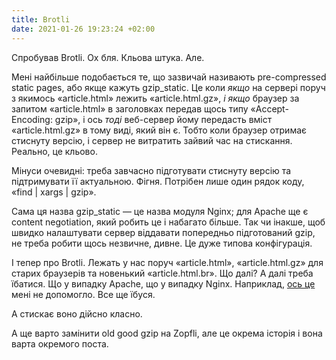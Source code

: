 ```yaml
---
title: Brotli
date: 2021-01-26 19:23:24 +02:00
---
```


Спробував Brotli. Ох бля. Кльова штука. Але.

Мені найбільше подобається те, що зазвичай називають pre-compressed static pages, або якще кажуть gzip_static. Це коли _якщо_ на сервері поруч з якимось «article.html» лежить «article.html.gz», _і якщо_ браузер за запитом «article.html» в заголовках передав щось типу «Accept-Encoding: gzip», і ось _тоді_ веб-сервер йому передасть вміст «article.html.gz» в тому виді, який він є. Тобто коли браузер отримає стиснуту версію, і сервер не витратить зайвий час на стискання. Реально, це кльово.

Мінуси очевидні: треба завчасно підготувати стиснуту версію та підтримувати її актуальною. Фігня. Потрібен лише один рядок коду, «find \| xargs \| gzip».

Сама ця назва gzip_static — це назва модуля Nginx; для Apache ще є content negotiation, який робить це і набагато більше. Так чи інакше, щоб швидко налаштувати сервер віддавати попередньо підготований gzip, не треба робити щось незвичне, дивне. Це дуже типова конфігурація.

І тепер про Brotli. Лежать у нас поруч «article.html», «article.html.gz» для старих браузерів та новенький «article.html.br». Що далі? А далі треба їбатися. Що у випадку Apache, що у випадку Nginx. Наприклад, [ось це][1] мені не допомогло. Все ще їбуся.

А стискає воно дійсно класно.

А ще варто замінити old good gzip на Zopfli, але це окрема історія і вона варта окремого поста.

[1]: https://css-tricks.com/brotli-static-compression/
